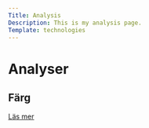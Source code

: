 ```yaml
---
Title: Analysis
Description: This is my analysis page.
Template: technologies
---
```

Analyser
==========================

<div class="box span3">
    <h2>Färg</h2>
    <a href="%base_url%?analysis/01_colors">Läs mer</a>
</div>